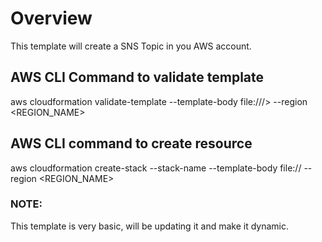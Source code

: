 # Overview
<p> This template will create a SNS Topic in you AWS account.</p>

## AWS CLI Command to validate template

aws cloudformation validate-template --template-body file:///<TemplatePath>> --region <REGION_NAME>

## AWS CLI command to create resource
aws cloudformation create-stack --stack-name <STACKNAME> --template-body file://<TemplatePath> --region <REGION_NAME>

### NOTE: 
This template is very basic, will be updating it and make it dynamic.
